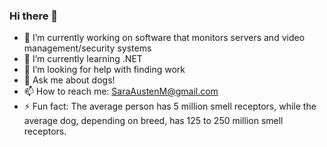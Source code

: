 ### Hi there 👋


- 🔭 I’m currently working on software that monitors servers and video management/security systems
- 🌱 I’m currently learning .NET
- 🤔 I’m looking for help with finding work
- 💬 Ask me about dogs!
- 📫 How to reach me: SaraAustenM@gmail.com
- ⚡ Fun fact: The average person has 5 million smell receptors, while the average dog, depending on breed, has 125 to 250 million smell receptors.

